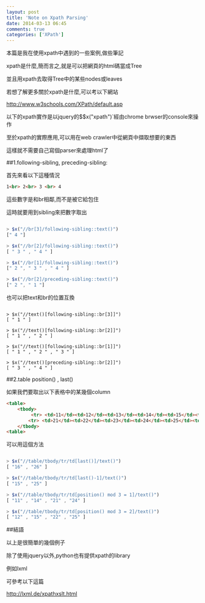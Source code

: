```yaml
---
layout: post
title: 'Note on Xpath Parsing'
date: 2014-03-13 06:45
comments: true
categories: ['XPath']
---
```


本篇是我在使用xpath中遇到的一些案例,做些筆記


xpath是什麼,簡而言之,就是可以把網頁的html碼當成Tree

並且用xpath去取得Tree中的某些nodes或leaves

若想了解更多關於xpath是什麼,可以考以下網站

http://www.w3schools.com/XPath/default.asp


以下的xpath實作是以jquery的$$x("xpath")`經由chrome brwser的console來操作

至於xpath的實際應用,可以用在web crawler中從網頁中擷取想要的東西

這樣就不需要自己寫個parser來處理html了

<!--more-->

##1.following-sibling, preceding-sibling:


首先來看以下這種情況



```html example1.html
1<br> 2<br> 3 <br> 4 

```


這些數字是和br相鄰,而不是被它給包住

這時就要用到sibling來把數字取出



```javascript

> $x("//br[3]/following-sibling::text()")
[" 4 "]

> $x("//br[2]/following-sibling::text()")
[ " 3 " , " 4 " ]

> $x("//br[1]/following-sibling::text()")
[" 2 ", " 3 " , " 4 " ]

> $x("//br[2]/preceding-sibling::text()")
[" 2 ", " 1 "]

```


也可以把text和br的位置互換



```

> $x("//text()[following-sibling::br[3]]")
[ " 1 " ]

> $x("//text()[following-sibling::br[2]]")
[ " 1 " , " 2 " ]

> $x("//text()[following-sibling::br[1]]")
[ " 1 " , " 2 " , " 3 " ]

> $x("//text()[preceding-sibling::br[2]]")
[ " 3 " , " 4 " ]

```


##2.table position() , last()


如果我們要取出以下表格中的某幾個column



```html example2.html
<table>
    <tbody>
         <tr> <td>11</td><td>12</td><td>13</td><td>14</td><td>15</td><td>16</td> </tr>
        <tr> <td>21</td><td>22</td><td>23</td><td>24</td><td>25</td><td>26</td> </tr>
    </tbody>
<table>

```


可以用這個方法



```javascript

> $x("//table/tbody/tr/td[last()]/text()")
[ "16" , "26" ]

> $x("//table/tbody/tr/td[last()-1]/text()")
[ "15" , "25" ]

> $x("//table/tbody/tr/td[position() mod 3 = 1]/text()")
[ "11" , "14" , "21" , "24" ]

> $x("//table/tbody/tr/td[position() mod 3 = 2]/text()")
[ "12" , "15" , "22" , "25" ]

```


##結語


以上是很簡單的幾個例子

除了使用jquery以外,python也有提供xpath的library

例如lxml

可參考以下這篇

http://lxml.de/xpathxslt.html
